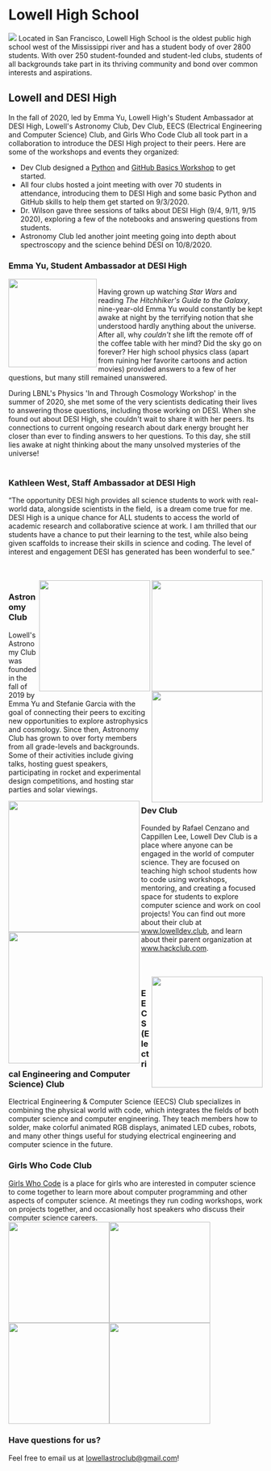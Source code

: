 # Lowell High School
![](https://github.com/michaelJwilson/DESI-HighSchool/blob/master/Partners/Lowell/images/LowellHighSchoolMainEntranceFromEuclyptausStreet.jpg)
Located in San Francisco, Lowell High School is the oldest public high school west of the Mississippi river and has a student body of over 2800 students. With over 250 student-founded and student-led clubs, students of all backgrounds take part in its thriving community and bond over common interests and aspirations. 

## Lowell and DESI High
In the fall of 2020, led by Emma Yu, Lowell High's Student Ambassador at DESI High, Lowell's Astronomy Club, Dev Club, EECS (Electrical Engineering and Computer Science) Club, and Girls Who Code Club all took part in a collaboration to introduce the DESI High project to their peers. Here are some of the workshops and events they organized:

- Dev Club designed a [Python](https://www.lowelldev.club/workshop/desi-python-intro) and [GitHub Basics Workshop](https://www.lowelldev.club/workshop/github-intro) to get started.
- All four clubs hosted a joint meeting with over 70 students in attendance, introducing them to DESI High and some basic Python and GitHub skills to help them get started on 9/3/2020.
- Dr. Wilson gave three sessions of talks about DESI High (9/4, 9/11, 9/15 2020), exploring a few of the notebooks and answering questions from students.
- Astronomy Club led another joint meeting going into depth about spectroscopy and the science behind DESI on 10/8/2020.

### Emma Yu, Student Ambassador at DESI High
<img align="left" src="https://github.com/eyu22/DESI-HighSchool/blob/master/Partners/Lowell/images/emma.jpg" width=175 /><br/>
Having grown up watching *Star Wars* and reading *The Hitchhiker's Guide to the Galaxy*, nine-year-old Emma Yu would constantly be kept awake at night by the terrifying notion that she understood hardly anything about the universe. After all, why *couldn't* she lift the remote off of the coffee table with her mind? Did the sky go on forever? Her high school physics class (apart from ruining her favorite cartoons and action movies) provided answers to a few of her questions, but many still remained unanswered.

During LBNL's Physics 'In and Through Cosmology Workshop' in the summer of 2020, she met some of the very scientists dedicating their lives to answering those questions, including those working on DESI. When she found out about DESI High, she couldn't wait to share it with her peers. Its connections to current ongoing research about dark energy brought her closer than ever to finding answers to her questions. To this day, she still lies awake at night thinking about the many unsolved mysteries of the universe!
<br/><br/>

### Kathleen West, Staff Ambassador at DESI High
“The opportunity DESI high provides all science students to work with real-world data, alongside scientists in the field, 
is a dream come true for me.  DESI High is a unique chance for ALL students to access the world of academic research
and collaborative science at work.  I am thrilled that our students have a chance to put their learning to the test, while
also being given scaffolds to increase their skills in science and coding. The level of interest and engagement DESI
has generated has been wonderful to see.”

<br/><br/>
<img align="right" src="https://github.com/eyu22/DESI-HighSchool/blob/master/Partners/Lowell/images/bernice.jpg" height=220><img align="right" src="https://github.com/eyu22/DESI-HighSchool/blob/master/Partners/Lowell/images/stefanie.jpg" height=220><img align="right" src="https://github.com/eyu22/DESI-HighSchool/blob/master/Partners/Lowell/images/astronomyLogo.jpg" height=220>

### Astronomy Club
Lowell's Astronomy Club was founded in the fall of 2019 by Emma Yu and Stefanie Garcia with the goal of connecting their peers to exciting new opportunities to explore astrophysics and cosmology. Since then, Astronomy Club has grown to over forty members from all grade-levels and backgrounds. Some of their activities include giving talks, hosting guest speakers, participating in rocket and experimental design competitions, and hosting star parties and solar viewings.

<img align="left" src="https://github.com/eyu22/DESI-HighSchool/blob/master/Partners/Lowell/images/devLogo.png" height=260><img align="left" src="https://github.com/eyu22/DESI-HighSchool/blob/master/Partners/Lowell/images/rafael.jpg" height=260>
### Dev Club
Founded by Rafael Cenzano and Cappillen Lee, Lowell Dev Club is a place where anyone can be engaged in the world of computer science. They are focused on teaching high school students how to code using workshops, mentoring, and creating a focused space for students to explore computer science and work on cool projects! You can find out more about their club at www.lowelldev.club, and learn about their parent organization at www.hackclub.com.

<br/><br/>
<img align="right" src="https://github.com/eyu22/DESI-HighSchool/blob/master/Partners/Lowell/images/eecs-logo-dark-maxwell-xu.png" height=220>
### EECS (Electrical Engineering and Computer Science) Club
Electrical Engineering & Computer Science (EECS) Club specializes in combining the physical world with code, which integrates the fields of both computer science and computer engineering. They teach members how to solder, make colorful animated RGB displays, animated LED cubes, robots, and many other things useful for studying electrical engineering and computer science in the future.

### Girls Who Code Club
[Girls Who Code](https://girlswhocode.com/) is a place for girls who are interested in computer science to come together to learn more about computer programming and other aspects of computer science. At meetings they run coding workshops, work on projects together, and occasionally host speakers who discuss their computer science careers.
<br/>
<img src="https://github.com/eyu22/DESI-HighSchool/blob/master/Partners/Lowell/images/GWC_SEO_Logo.png" height=200><img src="https://github.com/eyu22/DESI-HighSchool/blob/master/Partners/Lowell/images/claire.JPG" height=200><img src="https://github.com/eyu22/DESI-HighSchool/blob/master/Partners/Lowell/images/reily.jpg" height=200><img src="https://github.com/eyu22/DESI-HighSchool/blob/master/Partners/Lowell/images/andrea.jpg" height=200>

### Have questions for us?
Feel free to email us at lowellastroclub@gmail.com!



